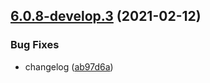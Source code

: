 ## [6.0.8-develop.3](https://github.com/splunk/seckit_sa_geolocation/compare/v6.0.8-develop.2...v6.0.8-develop.3) (2021-02-12)


### Bug Fixes

* changelog ([ab97d6a](https://github.com/splunk/seckit_sa_geolocation/commit/ab97d6a5346d292e5f18f7fb39134d72cae82869))
